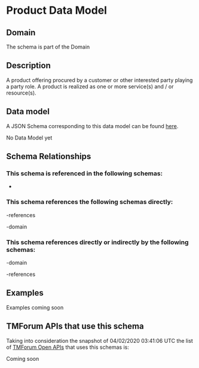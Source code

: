# Product Data Model

## Domain

The  schema is part of the  Domain

## Description

A product offering procured by a customer or other interested party playing a party role. A product is realized as one or more service(s) and / or resource(s).

## Data model

A JSON Schema corresponding to this data model can be found
[here](https://github.com/tmforum-rand/schemas/blob/candidates/Product/Product.schema.json).

No Data Model yet

## Schema Relationships

### This schema is referenced in the following schemas:

-

### This schema references the following schemas directly:

-references

-domain

### This schema references directly or indirectly by the following schemas:

-domain

-references



## Examples

Examples coming soon

## TMForum APIs that use this schema

Taking into consideration the snapshot of 04/02/2020 03:41:06 UTC the list of [TMForum Open APIs](https://www.tmforum.org/open-apis/) that uses this schemas is:

Coming soon